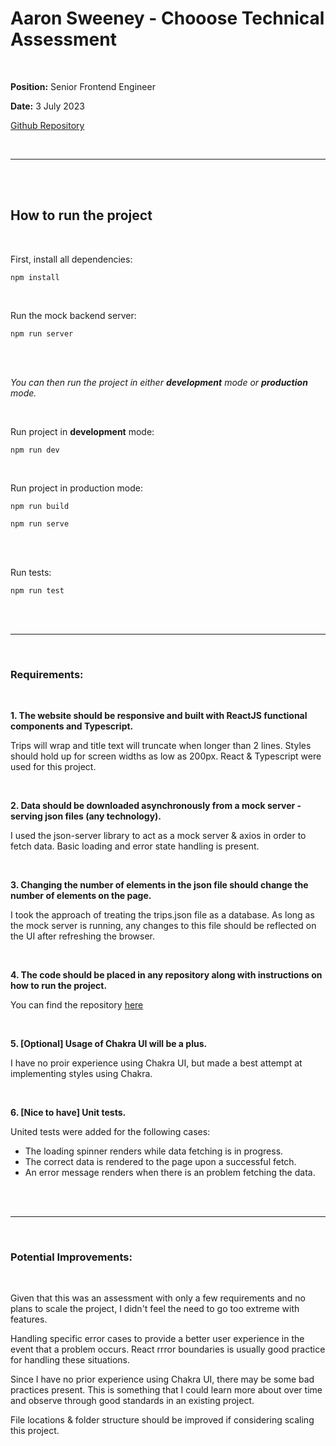 # Aaron Sweeney - Chooose Technical Assessment


<br>

**Position:** Senior Frontend Engineer

**Date:** 3 July 2023

[Github Repository](https://github.com/aaronsweeneyweb/chooose-test)

<br>

---

<br>
<br>


## How to run the project

<br>


First, install all dependencies:

`npm install`

<br>

Run the mock backend server:

`npm run server`

<br>
<br>

*You can then run the project in either **development** mode or **production** mode.*

<br>



Run project in **development** mode:

`npm run dev`

<br>

Run project in production mode:

`npm run build`

`npm run serve`


<br>
<br>


Run tests:

`npm run test`

<br>
<br>

---

<br>


### Requirements:

<br>

**1. The website should be responsive and built with ReactJS functional components and Typescript.**

Trips will wrap and title text will truncate when longer than 2 lines. Styles should hold up for screen widths as low as 200px. React & Typescript were used for this project.

<br>

**2. Data should be downloaded asynchronously from a mock server - serving json files (any technology).**

I used the json-server library to act as a mock server & axios in order to fetch data. Basic loading and error state handling is present.

<br>

**3. Changing the number of elements in the json file should change the number of elements on the page.**

I took the approach of treating the trips.json file as a database. As long as the mock server is running, any changes to this file should be reflected on the UI after refreshing the browser.

<br>

**4. The code should be placed in any repository along with instructions on how to run the project.**

You can find the repository [here](https://github.com/aaronsweeneyweb/chooose-test)

<br>

**5. [Optional] Usage of Chakra UI will be a plus.**

I have no proir experience using Chakra UI, but made a best attempt at implementing styles using Chakra.

<br>

**6. [Nice to have] Unit tests.**

United tests were added for the following cases:
- The loading spinner renders while data fetching is in progress. 
- The correct data is rendered to the page upon a successful fetch.
- An error message renders when there is an problem fetching the data. 

<br>
<br>

---

<br>

### Potential Improvements:

<br>

Given that this was an assessment with only a few requirements and no plans to scale the project, I didn't feel the need to go too extreme with features.

Handling specific error cases to provide a better user experience in the event that a problem occurs. React rrror boundaries is usually good practice for handling these situations.

Since I have no prior experience using Chakra UI, there may be some bad practices present. This is something that I could learn more about over time and observe through good standards in an existing project. 

File locations & folder structure should be improved if considering scaling this project.
